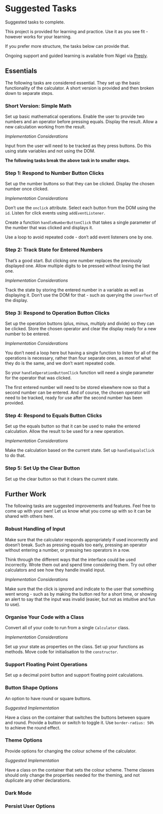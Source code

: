 # Suggested Tasks

Suggested tasks to complete.

This project is provided for learning and practice. Use it as you see fit - however works for your learning.

If you prefer more structure, the tasks below can provide that.

Ongoing support and guided learning is available from Nigel via [Preply](https://preply.com/en/tutor/4217857).

## Essentials

The following tasks are considered essential. They set up the basic functionality of the calculator. A short version is provided and then broken down to separate steps.

### Short Version: Simple Math

Set up basic mathematical operations. Enable the user to provide two numbers and an operator before pressing equals. Display the result. Allow a new calculation working from the result.

*Implementation Considerations*

Input from the user will need to be tracked as they press buttons. Do this using state variables and not using the DOM.

**The following tasks break the above task in to smaller steps.**

### Step 1: Respond to Number Button Clicks

Set up the number buttons so that they can be clicked. Display the chosen number once clicked.

*Implementation Considerations*

Don’t use the `onclick` attribute. Select each button from the DOM using the `id`. Listen for click events using `addEventListener`.

Create a function `handleNumberButtonClick` that takes a single parameter of the number that was clicked and displays it.

Use a loop to avoid repeated code - don’t add event listeners one by one.

### Step 2: Track State for Entered Numbers

That’s a good start. But clicking one number replaces the previously displayed one. Allow multiple digits to be pressed without losing the last one.

*Implementation Considerations*

Track the state by storing the entered number in a variable as well as displaying it. Don’t use the DOM for that - such as querying the `innerText` of the display.

### Step 3: Respond to Operation Button Clicks

Set up the operation buttons (plus, minus, multiply and divide) so they can be clicked. Store the chosen operator and clear the display ready for a new number to be entered.

*Implementation Considerations*

You don’t need a loop here but having a single function to listen for all of the operations is necessary, rather than four separate ones, as most of what they do is the same, and we don’t want repeated code.

So your `handleOperationButtonClick` function will need a single parameter for the operator that was clicked.

The first entered number will need to be stored elsewhere now so that a second number can be entered. And of course, the chosen operator will need to be tracked, ready for use after the second number has been provided.

### Step 4: Respond to Equals Button Clicks

Set up the equals button so that it can be used to make the entered calculation. Allow the result to be used for a new operation.

*Implementation Considerations*

Make the calculation based on the current state. Set up `handleEqualsClick` to do that.

### Step 5: Set Up the Clear Button

Set up the clear button so that it clears the current state.

## Further Work

The following tasks are suggested improvements and features. Feel free to come up with your own! Let us know what you come up with so it can be shared with others here.

### Robust Handling of Input

Make sure that the calculator responds appropriately if used incorrectly and doesn’t break. Such as pressing equals too early, pressing an operator without entering a number, or pressing two operators in a row.

Think through the different ways that the interface could be used incorrectly. Wrote them out and spend time considering them. Try out other calculators and see how they handle invalid input.

*Implementation Considerations*

Make sure that the click is ignored and indicate to the user that something went wrong - such as by making the button red for a short time, or showing an alert to say that the input was invalid (easier, but not as intuitive and fun to use).

### Organise Your Code with a Class

Convert all of your code to run from a single `Calculator` class.

*Implementation Considerations*

Set up your state as properties on the class. Set up your functions as methods. Move code for initialisation to the `constructor`.

### Support Floating Point Operations

Set up a decimal point button and support floating point calculations.

### Button Shape Options

An option to have round or square buttons.

*Suggested Implementation*

Have a class on the container that switches the buttons between square and round. Provide a button or switch to toggle it. Use `border-radius: 50%` to achieve the round  effect.

### Theme Options

Provide options for changing the colour scheme of the calculator.

*Suggested Implementation*

Have a class on the container that sets the colour scheme. Theme classes should only change the properties needed for the theming, and not duplicate any other declarations.

### Dark Mode

### Persist User Options
